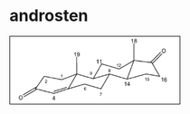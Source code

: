 # androsten

<img style="border:1px solid black;" src="images/androsten.png" width="300" alt="androsten" />

